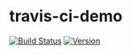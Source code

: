 # travis-ci-demo

[![Build Status](https://travis-ci.org/ryanschen/travis-ci-demo.svg?branch=master&style=flat)](https://travis-ci.org/ryanschen/travis-ci-demo)
<a href="https://www.npmjs.com/package/@insaic/neon"><img src="https://img.shields.io/npm/v/@insaic/neon.svg" alt="Version"></a>
